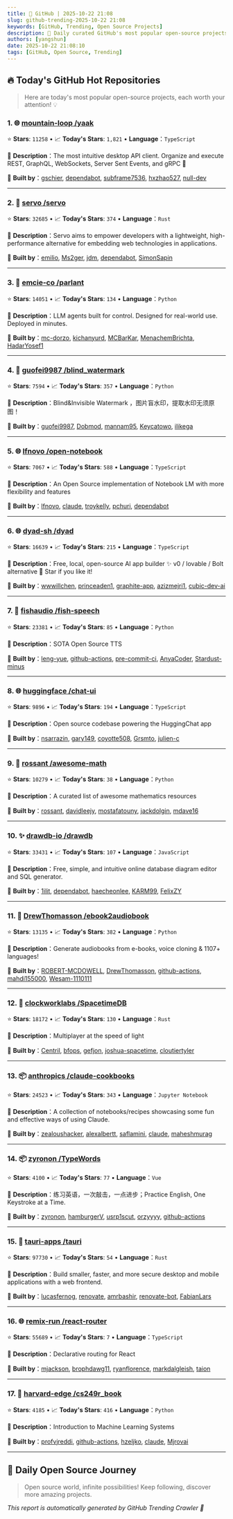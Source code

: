 ```yaml
---
title: 🚀 GitHub | 2025-10-22 21:08
slug: github-trending-2025-10-22 21:08
keywords: [GitHub, Trending, Open Source Projects]
description: 🌟 Daily curated GitHub's most popular open-source projects to help you stay on the pulse of technology!
authors: [yangshun]
date: 2025-10-22 21:08:10
tags: [GitHub, Open Source, Trending]
---
```


## 🔥 Today's GitHub Hot Repositories

> Here are today's most popular open-source projects, each worth your attention! 💡

### 1. 🌐 [mountain-loop /yaak](https://github.com/mountain-loop/yaak)

⭐ **Stars**: `11258`   •   📈 **Today's Stars**: `1,821`   •   **Language**：`TypeScript`

📝 **Description**：The most intuitive desktop API client. Organize and execute REST, GraphQL, WebSockets, Server Sent Events, and gRPC 🦬

🤝 **Built by**：[gschier](https://github.com/gschier), [dependabot](https://github.com/dependabot), [subframe7536](https://github.com/subframe7536), [hxzhao527](https://github.com/hxzhao527), [null-dev](https://github.com/null-dev)

---

### 2. 🦀 [servo /servo](https://github.com/servo/servo)

⭐ **Stars**: `32685`   •   📈 **Today's Stars**: `374`   •   **Language**：`Rust`

📝 **Description**：Servo aims to empower developers with a lightweight, high-performance alternative for embedding web technologies in applications.

🤝 **Built by**：[emilio](https://github.com/emilio), [Ms2ger](https://github.com/Ms2ger), [jdm](https://github.com/jdm), [dependabot](https://github.com/dependabot), [SimonSapin](https://github.com/SimonSapin)

---

### 3. 🐍 [emcie-co /parlant](https://github.com/emcie-co/parlant)

⭐ **Stars**: `14051`   •   📈 **Today's Stars**: `134`   •   **Language**：`Python`

📝 **Description**：LLM agents built for control. Designed for real-world use. Deployed in minutes.

🤝 **Built by**：[mc-dorzo](https://github.com/mc-dorzo), [kichanyurd](https://github.com/kichanyurd), [MCBarKar](https://github.com/MCBarKar), [MenachemBrichta](https://github.com/MenachemBrichta), [HadarYosef1](https://github.com/HadarYosef1)

---

### 4. 🐍 [guofei9987 /blind_watermark](https://github.com/guofei9987/blind_watermark)

⭐ **Stars**: `7594`   •   📈 **Today's Stars**: `357`   •   **Language**：`Python`

📝 **Description**：Blind&Invisible Watermark ，图片盲水印，提取水印无须原图！

🤝 **Built by**：[guofei9987](https://github.com/guofei9987), [Dobmod](https://github.com/Dobmod), [mannam95](https://github.com/mannam95), [Keycatowo](https://github.com/Keycatowo), [ilikega](https://github.com/ilikega)

---

### 5. 🌐 [lfnovo /open-notebook](https://github.com/lfnovo/open-notebook)

⭐ **Stars**: `7067`   •   📈 **Today's Stars**: `588`   •   **Language**：`TypeScript`

📝 **Description**：An Open Source implementation of Notebook LM with more flexibility and features

🤝 **Built by**：[lfnovo](https://github.com/lfnovo), [claude](https://github.com/claude), [troykelly](https://github.com/troykelly), [pchuri](https://github.com/pchuri), [dependabot](https://github.com/dependabot)

---

### 6. 🌐 [dyad-sh /dyad](https://github.com/dyad-sh/dyad)

⭐ **Stars**: `16639`   •   📈 **Today's Stars**: `215`   •   **Language**：`TypeScript`

📝 **Description**：Free, local, open-source AI app builder ✨ v0 / lovable / Bolt alternative 🌟 Star if you like it!

🤝 **Built by**：[wwwillchen](https://github.com/wwwillchen), [princeaden1](https://github.com/princeaden1), [graphite-app](https://github.com/graphite-app), [azizmejri1](https://github.com/azizmejri1), [cubic-dev-ai](https://github.com/cubic-dev-ai)

---

### 7. 🐍 [fishaudio /fish-speech](https://github.com/fishaudio/fish-speech)

⭐ **Stars**: `23381`   •   📈 **Today's Stars**: `85`   •   **Language**：`Python`

📝 **Description**：SOTA Open Source TTS

🤝 **Built by**：[leng-yue](https://github.com/leng-yue), [github-actions](https://github.com/github-actions), [pre-commit-ci](https://github.com/pre-commit-ci), [AnyaCoder](https://github.com/AnyaCoder), [Stardust-minus](https://github.com/Stardust-minus)

---

### 8. 🌐 [huggingface /chat-ui](https://github.com/huggingface/chat-ui)

⭐ **Stars**: `9896`   •   📈 **Today's Stars**: `194`   •   **Language**：`TypeScript`

📝 **Description**：Open source codebase powering the HuggingChat app

🤝 **Built by**：[nsarrazin](https://github.com/nsarrazin), [gary149](https://github.com/gary149), [coyotte508](https://github.com/coyotte508), [Grsmto](https://github.com/Grsmto), [julien-c](https://github.com/julien-c)

---

### 9. 🐍 [rossant /awesome-math](https://github.com/rossant/awesome-math)

⭐ **Stars**: `10279`   •   📈 **Today's Stars**: `38`   •   **Language**：`Python`

📝 **Description**：A curated list of awesome mathematics resources

🤝 **Built by**：[rossant](https://github.com/rossant), [davidleejy](https://github.com/davidleejy), [mostafatouny](https://github.com/mostafatouny), [jackdolgin](https://github.com/jackdolgin), [mdave16](https://github.com/mdave16)

---

### 10. ✨ [drawdb-io /drawdb](https://github.com/drawdb-io/drawdb)

⭐ **Stars**: `33431`   •   📈 **Today's Stars**: `107`   •   **Language**：`JavaScript`

📝 **Description**：Free, simple, and intuitive online database diagram editor and SQL generator.

🤝 **Built by**：[1ilit](https://github.com/1ilit), [dependabot](https://github.com/dependabot), [haecheonlee](https://github.com/haecheonlee), [KARM99](https://github.com/KARM99), [FelixZY](https://github.com/FelixZY)

---

### 11. 🐍 [DrewThomasson /ebook2audiobook](https://github.com/DrewThomasson/ebook2audiobook)

⭐ **Stars**: `13135`   •   📈 **Today's Stars**: `382`   •   **Language**：`Python`

📝 **Description**：Generate audiobooks from e-books, voice cloning & 1107+ languages!

🤝 **Built by**：[ROBERT-MCDOWELL](https://github.com/ROBERT-MCDOWELL), [DrewThomasson](https://github.com/DrewThomasson), [github-actions](https://github.com/github-actions), [mahdi155000](https://github.com/mahdi155000), [Wesam-1110111](https://github.com/Wesam-1110111)

---

### 12. 🦀 [clockworklabs /SpacetimeDB](https://github.com/clockworklabs/SpacetimeDB)

⭐ **Stars**: `18172`   •   📈 **Today's Stars**: `130`   •   **Language**：`Rust`

📝 **Description**：Multiplayer at the speed of light

🤝 **Built by**：[Centril](https://github.com/Centril), [bfops](https://github.com/bfops), [gefjon](https://github.com/gefjon), [joshua-spacetime](https://github.com/joshua-spacetime), [cloutiertyler](https://github.com/cloutiertyler)

---

### 13. 📦 [anthropics /claude-cookbooks](https://github.com/anthropics/claude-cookbooks)

⭐ **Stars**: `24523`   •   📈 **Today's Stars**: `343`   •   **Language**：`Jupyter Notebook`

📝 **Description**：A collection of notebooks/recipes showcasing some fun and effective ways of using Claude.

🤝 **Built by**：[zealoushacker](https://github.com/zealoushacker), [alexalbertt](https://github.com/alexalbertt), [saflamini](https://github.com/saflamini), [claude](https://github.com/claude), [maheshmurag](https://github.com/maheshmurag)

---

### 14. 📦 [zyronon /TypeWords](https://github.com/zyronon/TypeWords)

⭐ **Stars**: `4100`   •   📈 **Today's Stars**: `77`   •   **Language**：`Vue`

📝 **Description**：练习英语，一次敲击，一点进步；Practice English, One Keystroke at a Time.

🤝 **Built by**：[zyronon](https://github.com/zyronon), [hamburgerV](https://github.com/hamburgerV), [usrp1scut](https://github.com/usrp1scut), [orzyyyy](https://github.com/orzyyyy), [github-actions](https://github.com/github-actions)

---

### 15. 🦀 [tauri-apps /tauri](https://github.com/tauri-apps/tauri)

⭐ **Stars**: `97730`   •   📈 **Today's Stars**: `54`   •   **Language**：`Rust`

📝 **Description**：Build smaller, faster, and more secure desktop and mobile applications with a web frontend.

🤝 **Built by**：[lucasfernog](https://github.com/lucasfernog), [renovate](https://github.com/renovate), [amrbashir](https://github.com/amrbashir), [renovate-bot](https://github.com/renovate-bot), [FabianLars](https://github.com/FabianLars)

---

### 16. 🌐 [remix-run /react-router](https://github.com/remix-run/react-router)

⭐ **Stars**: `55689`   •   📈 **Today's Stars**: `7`   •   **Language**：`TypeScript`

📝 **Description**：Declarative routing for React

🤝 **Built by**：[mjackson](https://github.com/mjackson), [brophdawg11](https://github.com/brophdawg11), [ryanflorence](https://github.com/ryanflorence), [markdalgleish](https://github.com/markdalgleish), [taion](https://github.com/taion)

---

### 17. 🐍 [harvard-edge /cs249r_book](https://github.com/harvard-edge/cs249r_book)

⭐ **Stars**: `4185`   •   📈 **Today's Stars**: `416`   •   **Language**：`Python`

📝 **Description**：Introduction to Machine Learning Systems

🤝 **Built by**：[profvjreddi](https://github.com/profvjreddi), [github-actions](https://github.com/github-actions), [hzeljko](https://github.com/hzeljko), [claude](https://github.com/claude), [Mjrovai](https://github.com/Mjrovai)

---

## 🌈 Daily Open Source Journey

> Open source world, infinite possibilities! Keep following, discover more amazing projects.

*This report is automatically generated by GitHub Trending Crawler 🤖*
